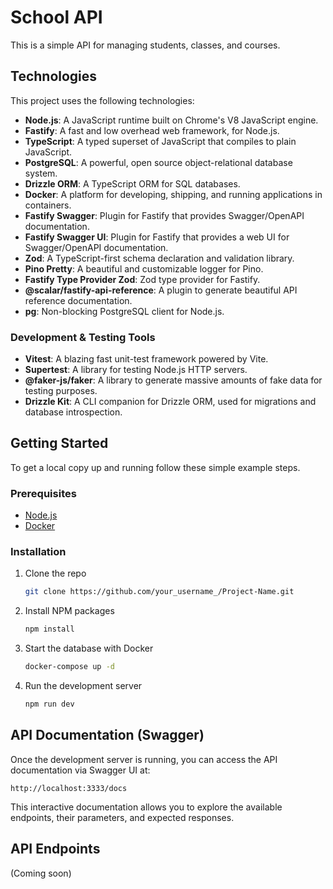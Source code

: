 # School API

This is a simple API for managing students, classes, and courses.

## Technologies

This project uses the following technologies:

* **Node.js**: A JavaScript runtime built on Chrome's V8 JavaScript engine.
* **Fastify**: A fast and low overhead web framework, for Node.js.
* **TypeScript**: A typed superset of JavaScript that compiles to plain JavaScript.
* **PostgreSQL**: A powerful, open source object-relational database system.
* **Drizzle ORM**: A TypeScript ORM for SQL databases.
* **Docker**: A platform for developing, shipping, and running applications in containers.
* **Fastify Swagger**: Plugin for Fastify that provides Swagger/OpenAPI documentation.
* **Fastify Swagger UI**: Plugin for Fastify that provides a web UI for Swagger/OpenAPI documentation.
* **Zod**: A TypeScript-first schema declaration and validation library.
* **Pino Pretty**: A beautiful and customizable logger for Pino.
* **Fastify Type Provider Zod**: Zod type provider for Fastify.
* **@scalar/fastify-api-reference**: A plugin to generate beautiful API reference documentation.
* **pg**: Non-blocking PostgreSQL client for Node.js.

### Development & Testing Tools

* **Vitest**: A blazing fast unit-test framework powered by Vite.
* **Supertest**: A library for testing Node.js HTTP servers.
* **@faker-js/faker**: A library to generate massive amounts of fake data for testing purposes.
* **Drizzle Kit**: A CLI companion for Drizzle ORM, used for migrations and database introspection.

## Getting Started

To get a local copy up and running follow these simple example steps.

### Prerequisites

* [Node.js](https://nodejs.org/en/)
* [Docker](https://www.docker.com/)

### Installation

1. Clone the repo

    ```sh
    git clone https://github.com/your_username_/Project-Name.git
    ```

2. Install NPM packages

    ```sh
    npm install
    ```

3. Start the database with Docker

    ```sh
    docker-compose up -d
    ```

4. Run the development server

    ```sh
    npm run dev
    ```

## API Documentation (Swagger)

Once the development server is running, you can access the API documentation via Swagger UI at:

`http://localhost:3333/docs`

This interactive documentation allows you to explore the available endpoints, their parameters, and expected responses.

## API Endpoints

(Coming soon)
